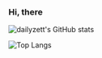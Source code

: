 ### Hi, there
 
![dailyzett's GitHub stats](https://github-readme-stats.vercel.app/api?username=dailyzett&show_icons=true&theme=radical)


![Top Langs](https://github-readme-stats.vercel.app/api/top-langs/?username=dailyzett&layout=compact&theme=radical)
